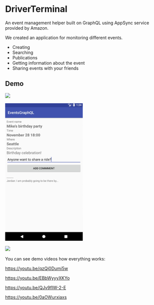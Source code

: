 # DriverTerminal

An event management helper built on GraphQL using
AppSync​ service provided by Amazon.

We created an application for monitoring different events. 
* Creating 
* Searching 
* Publications
* Getting information about the event
* Sharing events with your friends


## Demo
[<img src=images/diagram.png width="50%">]()

[<img src=images/1.png width="50%">]()

[<img src=images/2.png width="50%">]()


You can see demo videos how everything works:

<https://youtu.be/qzQj0Dumi5w>

<https://youtu.be/EBbWyyyXKYo>

<https://youtu.be/QJv9fIW-2-E>

<https://youtu.be/0aOWurxiaxs>

